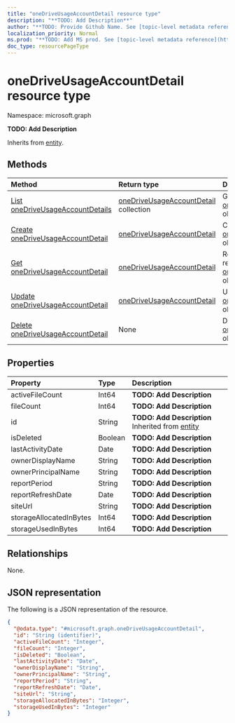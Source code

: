 ```yaml
---
title: "oneDriveUsageAccountDetail resource type"
description: "**TODO: Add Description**"
author: "**TODO: Provide Github Name. See [topic-level metadata reference](https://msgo.azurewebsites.net/add/document/guidelines/metadata.html#topic-level-metadata)**"
localization_priority: Normal
ms.prod: "**TODO: Add MS prod. See [topic-level metadata reference](https://msgo.azurewebsites.net/add/document/guidelines/metadata.html#topic-level-metadata)**"
doc_type: resourcePageType
---
```


# oneDriveUsageAccountDetail resource type

Namespace: microsoft.graph



**TODO: Add Description**


Inherits from [entity](../resources/entity.md).

## Methods
|Method|Return type|Description|
|:---|:---|:---|
|[List oneDriveUsageAccountDetails](../api/onedriveusageaccountdetail-list.md)|[oneDriveUsageAccountDetail](../resources/onedriveusageaccountdetail.md) collection|Get a list of the [oneDriveUsageAccountDetail](../resources/onedriveusageaccountdetail.md) objects and their properties.|
|[Create oneDriveUsageAccountDetail](../api/onedriveusageaccountdetail-create.md)|[oneDriveUsageAccountDetail](../resources/onedriveusageaccountdetail.md)|Create a new [oneDriveUsageAccountDetail](../resources/onedriveusageaccountdetail.md) object.|
|[Get oneDriveUsageAccountDetail](../api/onedriveusageaccountdetail-get.md)|[oneDriveUsageAccountDetail](../resources/onedriveusageaccountdetail.md)|Read the properties and relationships of an [oneDriveUsageAccountDetail](../resources/onedriveusageaccountdetail.md) object.|
|[Update oneDriveUsageAccountDetail](../api/onedriveusageaccountdetail-update.md)|[oneDriveUsageAccountDetail](../resources/onedriveusageaccountdetail.md)|Update the properties of an [oneDriveUsageAccountDetail](../resources/onedriveusageaccountdetail.md) object.|
|[Delete oneDriveUsageAccountDetail](../api/onedriveusageaccountdetail-delete.md)|None|Deletes an [oneDriveUsageAccountDetail](../resources/onedriveusageaccountdetail.md) object.|

## Properties
|Property|Type|Description|
|:---|:---|:---|
|activeFileCount|Int64|**TODO: Add Description**|
|fileCount|Int64|**TODO: Add Description**|
|id|String|**TODO: Add Description** Inherited from [entity](../resources/entity.md)|
|isDeleted|Boolean|**TODO: Add Description**|
|lastActivityDate|Date|**TODO: Add Description**|
|ownerDisplayName|String|**TODO: Add Description**|
|ownerPrincipalName|String|**TODO: Add Description**|
|reportPeriod|String|**TODO: Add Description**|
|reportRefreshDate|Date|**TODO: Add Description**|
|siteUrl|String|**TODO: Add Description**|
|storageAllocatedInBytes|Int64|**TODO: Add Description**|
|storageUsedInBytes|Int64|**TODO: Add Description**|

## Relationships
None.

## JSON representation
The following is a JSON representation of the resource.
<!-- {
  "blockType": "resource",
  "keyProperty": "id",
  "@odata.type": "microsoft.graph.oneDriveUsageAccountDetail",
  "baseType": "microsoft.graph.entity",
  "openType": false
}
-->
``` json
{
  "@odata.type": "#microsoft.graph.oneDriveUsageAccountDetail",
  "id": "String (identifier)",
  "activeFileCount": "Integer",
  "fileCount": "Integer",
  "isDeleted": "Boolean",
  "lastActivityDate": "Date",
  "ownerDisplayName": "String",
  "ownerPrincipalName": "String",
  "reportPeriod": "String",
  "reportRefreshDate": "Date",
  "siteUrl": "String",
  "storageAllocatedInBytes": "Integer",
  "storageUsedInBytes": "Integer"
}
```

